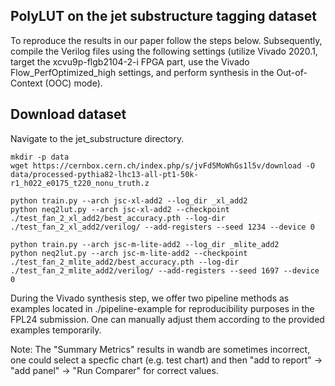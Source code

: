 ## PolyLUT on the jet substructure tagging dataset

To reproduce the results in our paper follow the steps below. Subsequently, compile the Verilog files using the following settings (utilize Vivado 2020.1, target the xcvu9p-flgb2104-2-i FPGA part, use the Vivado Flow_PerfOptimized_high settings, and perform synthesis in the Out-of-Context (OOC) mode).

## Download dataset
Navigate to the jet_substructure directory.
```
mkdir -p data
wget https://cernbox.cern.ch/index.php/s/jvFd5MoWhGs1l5v/download -O data/processed-pythia82-lhc13-all-pt1-50k-r1_h022_e0175_t220_nonu_truth.z
```

```
python train.py --arch jsc-xl-add2 --log_dir _xl_add2
python neq2lut.py --arch jsc-xl-add2 --checkpoint ./test_fan_2_xl_add2/best_accuracy.pth --log-dir ./test_fan_2_xl_add2/verilog/ --add-registers --seed 1234 --device 0

python train.py --arch jsc-m-lite-add2 --log_dir _mlite_add2
python neq2lut.py --arch jsc-m-lite-add2 --checkpoint ./test_fan_2_mlite_add2/best_accuracy.pth --log-dir ./test_fan_2_mlite_add2/verilog/ --add-registers --seed 1697 --device 0
```


During the Vivado synthesis step, we offer two pipeline methods as examples located in ./pipeline-example for reproducibility purposes in the FPL24 submission. One can manually adjust them according to the provided examples temporarily.

Note: The "Summary Metrics" results in wandb are sometimes incorrect, one could select a specfic chart (e.g. test chart) and then "add to report" -> "add panel" -> "Run Comparer" for correct values.
